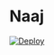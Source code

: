 # Naaj
[![Deploy](https://www.herokucdn.com/deploy/button.svg)](https://heroku.com/deploy?template=https://github.com/S780821/naaj)
